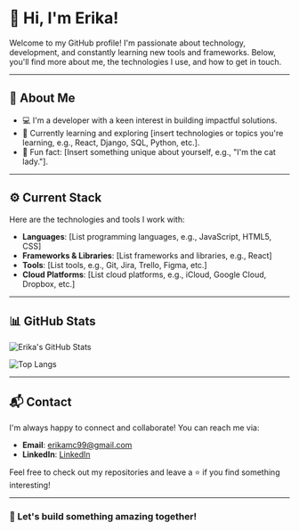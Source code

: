 # 👋 Hi, I'm Erika!

Welcome to my GitHub profile! I'm passionate about technology, development, and constantly learning new tools and frameworks. Below, you'll find more about me, the technologies I use, and how to get in touch.

---

## 📌 About Me
- 💻 I'm a developer with a keen interest in building impactful solutions.
- 🌱 Currently learning and exploring [insert technologies or topics you're learning, e.g., React, Django, SQL, Python, etc.].
- 🌟 Fun fact: [Insert something unique about yourself, e.g., "I'm the cat lady."].

---

## ⚙️ Current Stack
Here are the technologies and tools I work with:

- **Languages**: [List programming languages, e.g., JavaScript, HTML5, CSS]
- **Frameworks & Libraries**: [List frameworks and libraries, e.g., React]
- **Tools**: [List tools, e.g., Git, Jira, Trello, Figma, etc.]
- **Cloud Platforms**: [List cloud platforms, e.g., iCloud, Google Cloud, Dropbox, etc.]

---

## 📊 GitHub Stats
![Erika's GitHub Stats](https://github-readme-stats.vercel.app/api?username=erikamc99&show_icons=true&theme=radical)

![Top Langs](https://github-readme-stats.vercel.app/api/top-langs/?username=erikamc99&layout=compact&theme=radical)

---

## 📬 Contact
I'm always happy to connect and collaborate! You can reach me via:

- **Email**: [erikamc99@gmail.com](mailto:erikamc99@gmail.com)
- **LinkedIn**: [LinkedIn](www.linkedin.com/in/erica-montesinos-corell-emc3399)

Feel free to check out my repositories and leave a ⭐ if you find something interesting!

---

### 🚀 Let's build something amazing together!
